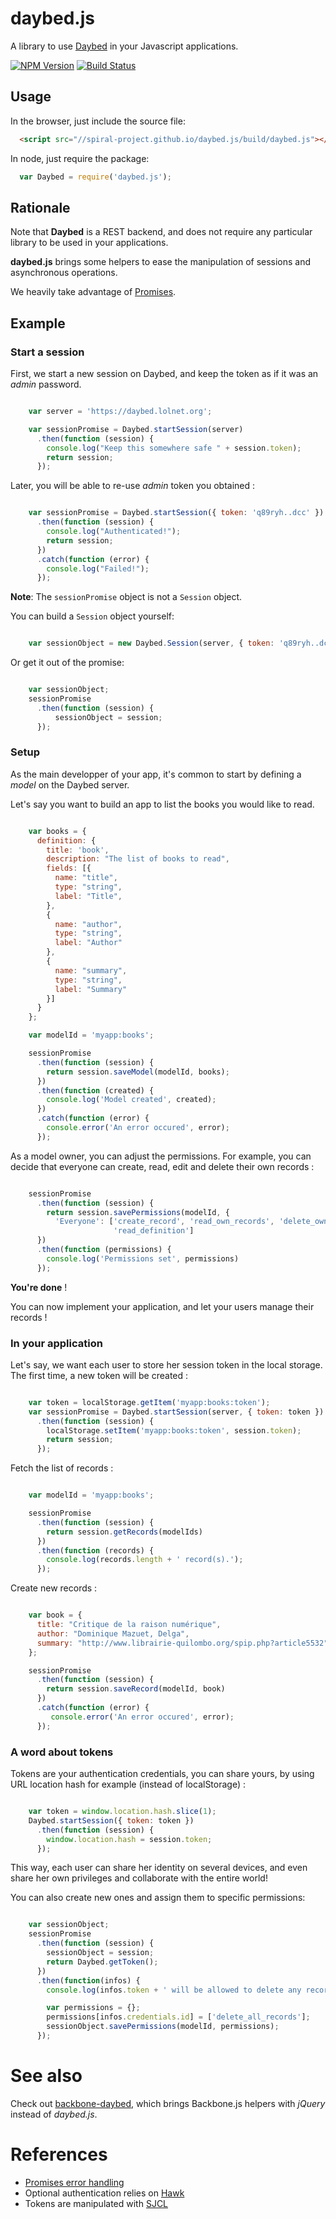 # daybed.js

A library to use [Daybed](http://daybed.readthedocs.org) in your Javascript
applications.

[![NPM Version](https://img.shields.io/npm/v/daybed.js.svg?style=flat)](https://npmjs.org/package/daybed.js)
[![Build Status](https://travis-ci.org/spiral-project/daybed.js.png?branch=master)](https://travis-ci.org/spiral-project/daybed.js)


## Usage

In the browser, just include the source file:

```html
  <script src="//spiral-project.github.io/daybed.js/build/daybed.js"></script>
```

In node, just require the package:

```javascript
  var Daybed = require('daybed.js');
```

## Rationale

Note that **Daybed** is a REST backend, and does not require any particular library
to be used in your applications.

**daybed.js** brings some helpers to ease the manipulation of sessions and asynchronous
operations.

We heavily take advantage of [Promises](https://developer.mozilla.org/en-US/docs/Web/JavaScript/Reference/Global_Objects/Promise).


## Example


### Start a session

First, we start a new session on Daybed, and keep the token as if it was an *admin* password.

```javascript

    var server = 'https://daybed.lolnet.org';

    var sessionPromise = Daybed.startSession(server)
      .then(function (session) {
        console.log("Keep this somewhere safe " + session.token);
        return session;
      });

```

Later, you will be able to re-use *admin* token you obtained :

```javascript

    var sessionPromise = Daybed.startSession({ token: 'q89ryh..dcc' })
      .then(function (session) {
        console.log("Authenticated!");
        return session;
      })
      .catch(function (error) {
        console.log("Failed!");
      });
```

**Note**: The ``sessionPromise`` object is not a ``Session`` object.

You can build a ``Session`` object yourself:

```javascript

    var sessionObject = new Daybed.Session(server, { token: 'q89ryh..dcc' });

```

Or get it out of the promise:

```javascript

    var sessionObject;
    sessionPromise
      .then(function (session) {
          sessionObject = session;
      });

```

### Setup

As the main developper of your app, it's common to start by defining a *model*
on the Daybed server.

Let's say you want to build an app to list the books you would like to read.


```javascript

    var books = {
      definition: {
        title: 'book',
        description: "The list of books to read",
        fields: [{
          name: "title",
          type: "string",
          label: "Title",
        },
        {
          name: "author",
          type: "string",
          label: "Author"
        },
        {
          name: "summary",
          type: "string",
          label: "Summary"
        }]
      }
    };

    var modelId = 'myapp:books';

    sessionPromise
      .then(function (session) {
        return session.saveModel(modelId, books);
      })
      .then(function (created) {
        console.log('Model created', created);
      })
      .catch(function (error) {
        console.error('An error occured', error);
      });

```

As a model owner, you can adjust the permissions. For example, you can decide
that everyone can create, read, edit and delete their own records :

```javascript

    sessionPromise
      .then(function (session) {
        return session.savePermissions(modelId, {
          'Everyone': ['create_record', 'read_own_records', 'delete_own_records',
                       'read_definition']
      })
      .then(function (permissions) {
        console.log('Permissions set', permissions)
      });

```

**You're done** !

You can now implement your application, and let your users manage their records !


### In your application

Let's say, we want each user to store her session token in the local storage.
The first time, a new token will be created :

```javascript

    var token = localStorage.getItem('myapp:books:token');
    var sessionPromise = Daybed.startSession(server, { token: token })
      .then(function (session) {
        localStorage.setItem('myapp:books:token', session.token);
        return session;
      });

```

Fetch the list of records :

```javascript

    var modelId = 'myapp:books';

    sessionPromise
      .then(function (session) {
        return session.getRecords(modelIds)
      })
      .then(function (records) {
        console.log(records.length + ' record(s).');
      });

```

Create new records :

```javascript

    var book = {
      title: "Critique de la raison numérique",
      author: "Dominique Mazuet, Delga",
      summary: "http://www.librairie-quilombo.org/spip.php?article5532"
    };

    sessionPromise
      .then(function (session) {
        return session.saveRecord(modelId, book)
      })
      .catch(function (error) {
         console.error('An error occured', error);
      });

```


### A word about tokens

Tokens are your authentication credentials, you can share yours, by using
URL location hash for example (instead of localStorage) :

```javascript

    var token = window.location.hash.slice(1);
    Daybed.startSession({ token: token })
      .then(function (session) {
        window.location.hash = session.token;
      });

```

This way, each user can share her identity on several devices, and even share
her
own privileges and collaborate with the entire world!


You can also create new ones and assign them to specific permissions:


```javascript

    var sessionObject;
    sessionPromise
      .then(function (session) {
        sessionObject = session;
        return Daybed.getToken();
      })
      .then(function(infos) {
        console.log(infos.token + ' will be allowed to delete any record');

        var permissions = {};
        permissions[infos.credentials.id] = ['delete_all_records'];
        sessionObject.savePermissions(modelId, permissions);
      });

```


# See also

Check out [backbone-daybed](https://github.com/spiral-project/backbone-daybed),
which brings Backbone.js helpers with *jQuery* instead of *daybed.js*.


# References

* [Promises error handling](http://www.html5rocks.com/en/tutorials/es6/promises/#toc-error-handling)
* Optional authentication relies on [Hawk](https://github.com/hueniverse/hawk)
* Tokens are manipulated with [SJCL](http://bitwiseshiftleft.github.io/sjcl/)
